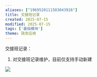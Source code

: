 ```yaml
---
aliases: ["1969520111503043926"]
title: 交接班记录
created: 2025-07-15
modified: 2025-07-15
tags: ['基础模块']
theme: 政务应用
---
```


交接班记录：

1. 对交接班记录维护，目前仅支持手动新建

![](https://myhelpdoc.oss-cn-heyuan.aliyuncs.com/mdimages/c3075065412e0dea035431e2faecc8be.jpg)

